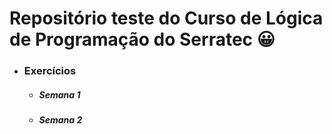 # Repositório teste do Curso de Lógica de Programação do Serratec :grinning:



* ### Exercícios

  * ##### Semana 1

  * ##### Semana 2